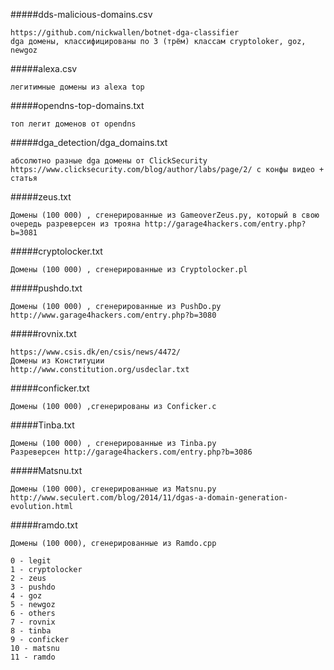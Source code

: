 #####dds-malicious-domains.csv
```
https://github.com/nickwallen/botnet-dga-classifier
dga домены, классифицированы по 3 (трём) классам cryptoloker, goz, newgoz
```
#####alexa.csv
```
легитимные домены из alexa top
```
#####opendns-top-domains.txt
```
топ легит доменов от opendns
```
#####dga_detection/dga_domains.txt
```
абсолютно разные dga домены от ClickSecurity
https://www.clicksecurity.com/blog/author/labs/page/2/ с конфы видео + статья
```
#####zeus.txt
```
Домены (100 000) , сгенерированные из GameoverZeus.py, который в свою очередь разреверсен из трояна http://garage4hackers.com/entry.php?b=3081
```
#####cryptolocker.txt
```
Домены (100 000) , сгенерированные из Сryptolocker.pl
```
#####pushdo.txt
```
Домены (100 000) , сгенерированные из PushDo.py
http://www.garage4hackers.com/entry.php?b=3080
```
#####rovnix.txt
```
https://www.csis.dk/en/csis/news/4472/
Домены из Конституции
http://www.constitution.org/usdeclar.txt
```
#####conficker.txt
```
Домены (100 000) ,сгенерированы из Conficker.c
```
#####Tinba.txt
```
Домены (100 000) , сгенерированные из Tinba.py
Разреверсен http://garage4hackers.com/entry.php?b=3086
```
#####Matsnu.txt
```
Домены (100 000), сгенерированные из Matsnu.py http://www.seculert.com/blog/2014/11/dgas-a-domain-generation-evolution.html
```
#####ramdo.txt
```
Домены (100 000), сгенерированные из Ramdo.cpp
```
```
0 - legit
1 - cryptolocker
2 - zeus
3 - pushdo
4 - goz
5 - newgoz
6 - others
7 - rovnix
8 - tinba
9 - conficker
10 - matsnu
11 - ramdo
```
